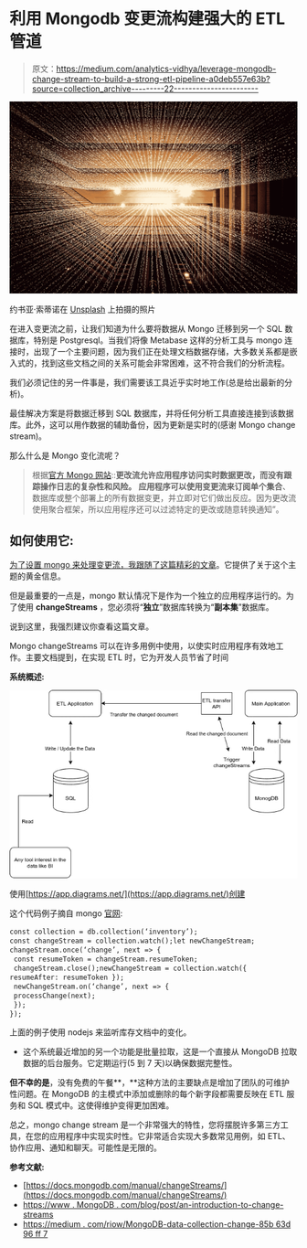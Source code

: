 # 利用 Mongodb 变更流构建强大的 ETL 管道

> 原文：<https://medium.com/analytics-vidhya/leverage-mongodb-change-stream-to-build-a-strong-etl-pipeline-a0deb557e63b?source=collection_archive---------22----------------------->

![](img/1425a529e179be03bdbffb3c3532a98d.png)

约书亚·索蒂诺在 [Unsplash](https://unsplash.com?utm_source=medium&utm_medium=referral) 上拍摄的照片

在进入变更流之前，让我们知道为什么要将数据从 Mongo 迁移到另一个 SQL 数据库，特别是 Postgresql。当我们将像 Metabase 这样的分析工具与 mongo 连接时，出现了一个主要问题，因为我们正在处理文档数据存储，大多数关系都是嵌入式的，找到这些文档之间的关系可能会非常困难，这不符合我们的分析流程。

我们必须记住的另一件事是，我们需要该工具近乎实时地工作(总是给出最新的分析)。

最佳解决方案是将数据迁移到 SQL 数据库，并将任何分析工具直接连接到该数据库。此外，这可以用作数据的辅助备份，因为更新是实时的(感谢 Mongo change stream)。

那么什么是 Mongo 变化流呢？

> 根据[官方 Mongo 网站](https://docs.mongodb.com/manual/changeStreams/)::**更改流允许应用程序访问实时数据更改，而没有跟踪操作日志的复杂性和风险。** **应用程序可以使用变更流来订阅单个集合**、数据库或整个部署上的所有数据变更，并立即对它们做出反应。因为更改流使用聚合框架，所以应用程序还可以过滤特定的更改或随意转换通知”。

## 如何使用它:

[为了设置 mongo 来处理变更流，我跟随了这篇精彩的文章](/riow/mongodb-data-collection-change-85b63d96ff76)。它提供了关于这个主题的黄金信息。

但是最重要的一点是，mongo 默认情况下是作为一个独立的应用程序运行的。为了使用 **changeStreams** ，您必须将“**独立**”数据库转换为“**副本集**”数据库。

说到这里，我强烈建议你查看这篇文章。

Mongo changeStreams 可以在许多用例中使用，以使实时应用程序有效地工作。主要文档提到，在实现 ETL 时，它为开发人员节省了时间

**系统概述:**

![](img/e1da9b8c916808f6907ee7c4728b1a85.png)

使用[https://app.diagrams.net/](https://app.diagrams.net/)创建

这个代码例子摘自 mongo [官网](https://docs.mongodb.com/manual/changeStreams):

```
const collection = db.collection(‘inventory’);
const changeStream = collection.watch();let newChangeStream;
changeStream.once(‘change’, next => {
 const resumeToken = changeStream.resumeToken;
 changeStream.close();newChangeStream = collection.watch({ resumeAfter: resumeToken });
 newChangeStream.on(‘change’, next => {
 processChange(next);
 });
});
```

上面的例子使用 nodejs 来监听库存文档中的变化。

*   这个系统最近增加的另一个功能是批量拉取，这是一个直接从 MongoDB 拉取数据的后台服务。它定期运行(5 到 7 天)以确保数据完整性。

**但不幸的是**，没有免费的午餐**，**这种方法的主要缺点是增加了团队的可维护性问题。在 MongoDB 的主模式中添加或删除的每个新字段都需要反映在 ETL 服务和 SQL 模式中。这使得维护变得更加困难。

总之，mongo change stream 是一个非常强大的特性，您将摆脱许多第三方工具，在您的应用程序中实现实时性。它非常适合实现大多数常见用例，如 ETL、协作应用、通知和聊天。可能性是无限的。

**参考文献:**

*   [https://docs.mongodb.com/manual/changeStreams/](https://docs.mongodb.com/manual/changeStreams/)
*   [https://www . MongoDB . com/blog/post/an-introduction-to-change-streams](https://www.mongodb.com/blog/post/an-introduction-to-change-streams)
*   [https://medium . com/riow/MongoDB-data-collection-change-85b 63d 96 ff 7](/riow/mongodb-data-collection-change-85b63d96ff76)